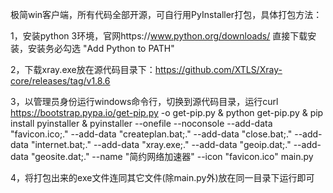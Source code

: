 极简win客户端，所有代码全部开源，可自行用PyInstaller打包，具体打包方法：

1，安装python 3环境，官网https://www.python.org/downloads/ 直接下载安装，安装务必勾选 "Add Python to PATH"

2，下载xray.exe放在源代码目录下：https://github.com/XTLS/Xray-core/releases/tag/v1.8.6

3，以管理员身份运行windows命令行，切换到源代码目录，运行curl https://bootstrap.pypa.io/get-pip.py -o get-pip.py & python get-pip.py & pip install pyinstaller & pyinstaller --onefile --noconsole --add-data "favicon.ico;." --add-data "createplan.bat;." --add-data "close.bat;." --add-data "internet.bat;." --add-data "xray.exe;." --add-data "geoip.dat;." --add-data "geosite.dat;." --name "简约网络加速器" --icon "favicon.ico" main.py
 
4，将打包出来的exe文件连同其它文件(除main.py外)放在同一目录下运行即可
